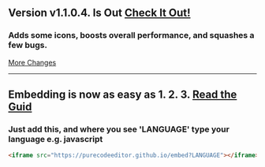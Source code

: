 ## Version v1.1.0.4. Is Out [Check It Out!](https://purecodeeditor.github.io)
### Adds some icons, boosts overall performance, and squashes a few bugs.
[More Changes](https://github.com/PureCodeEditor/PureCodeEditor.github.io/compare/8b92661a591a21b747297e0a8e986d2094a93a5c...master)

<hr>

## Embedding is now as easy as 1. 2. 3. [Read the Guid](embed.md)
### Just add this, and where you see 'LANGUAGE' type your language e.g. javascript
```html
<iframe src="https://purecodeeditor.github.io/embed?LANGUAGE"></iframe>
```

